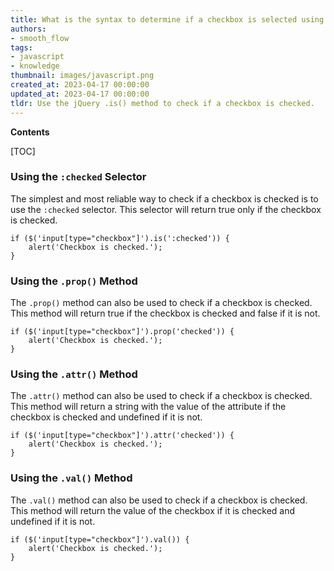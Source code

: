 ```yaml
---
title: What is the syntax to determine if a checkbox is selected using jquery?
authors:
- smooth_flow
tags:
- javascript
- knowledge
thumbnail: images/javascript.png
created_at: 2023-04-17 00:00:00
updated_at: 2023-04-17 00:00:00
tldr: Use the jQuery .is() method to check if a checkbox is checked.
---
```


**Contents**

[TOC]

### Using the `:checked` Selector

The simplest and most reliable way to check if a checkbox is checked is to use the `:checked` selector. This selector will return true only if the checkbox is checked.

```
if ($('input[type="checkbox"]').is(':checked')) {
    alert('Checkbox is checked.');
}
```

### Using the `.prop()` Method

The `.prop()` method can also be used to check if a checkbox is checked. This method will return true if the checkbox is checked and false if it is not.

```
if ($('input[type="checkbox"]').prop('checked')) {
    alert('Checkbox is checked.');
}
```

### Using the `.attr()` Method

The `.attr()` method can also be used to check if a checkbox is checked. This method will return a string with the value of the attribute if the checkbox is checked and undefined if it is not.

```
if ($('input[type="checkbox"]').attr('checked')) {
    alert('Checkbox is checked.');
}
```

### Using the `.val()` Method

The `.val()` method can also be used to check if a checkbox is checked. This method will return the value of the checkbox if it is checked and undefined if it is not.

```
if ($('input[type="checkbox"]').val()) {
    alert('Checkbox is checked.');
}
```
